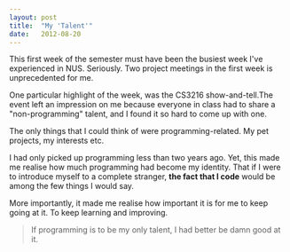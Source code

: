 ```yaml
---
layout: post
title:  "My 'Talent'"
date:   2012-08-20
---
```


This first week of the semester must have been the busiest week I've experienced in NUS. Seriously. Two project meetings in the first week is unprecedented for me. 

One particular highlight of the week, was the CS3216 show-and-tell.The event left an impression on me because everyone in class had to share a "non-programming" talent, and I found it so hard to come up with one.
<!--more-->

The only things that I could think of were programming-related. My pet projects, my interests etc.

I had only picked up programming less than two years ago. Yet, this made me realise how much programming had become my identity. That if I were to introduce myself to a complete stranger, **the fact that I code** would be among the few things I would say. 

More importantly, it made me realise how important it is for me to keep going at it. To keep learning and improving.

> If programming is to be my only talent, I had better be damn good at it.